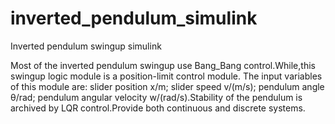 # inverted_pendulum_simulink
Inverted pendulum swingup simulink

Most of the inverted pendulum swingup use Bang_Bang control.While,this swingup logic module is a position-limit control module. The input variables of this module are: slider position x/m; slider speed v/(m/s); pendulum angle θ/rad; pendulum angular velocity w/(rad/s).Stability of the pendulum is archived by LQR control.Provide both continuous and discrete systems.


